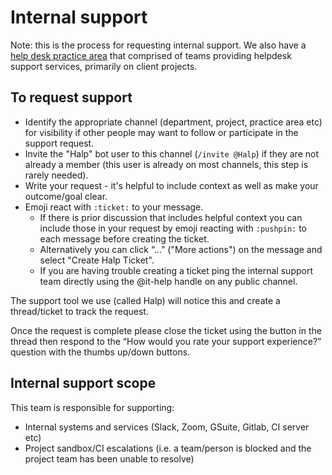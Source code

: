 # Internal support

Note: this is the process for requesting internal support. We also have a [help desk practice area](../11-help-desk/helpdesk.md) that comprised of teams providing helpdesk support services, primarily on client projects.

## To request support

- Identify the appropriate channel (department, project, practice area etc) for visibility if other people may want to follow or participate in the support request.
- Invite the "Halp" bot user to this channel (`/invite @Halp`) if they are not already a member (this user is already on most channels, this step is rarely needed).
- Write your request - it's helpful to include context as well as make your outcome/goal clear.
- Emoji react with `:ticket:` to your message.
  - If there is prior discussion that includes helpful context you can include those in your request by emoji reacting with `:pushpin:` to each message before creating the ticket.
  - Alternatively you can click “...” ("More actions") on the message and select "Create Halp Ticket".
  - If you are having trouble creating a ticket ping the internal support team directly using the @it-help handle on any public channel.

The support tool we use (called Halp) will notice this and create a thread/ticket to track the request.

Once the request is complete please close the ticket using the button in the thread then respond to the “How would you rate your support experience?” question with the thumbs up/down buttons.

## Internal support scope

This team is responsible for supporting:

- Internal systems and services (Slack, Zoom, GSuite, Gitlab, CI server etc)
- Project sandbox/CI escalations (i.e. a team/person is blocked and the project team has been unable to resolve)
